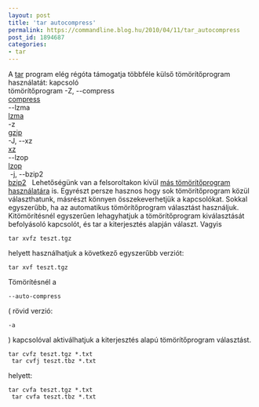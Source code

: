```yaml
---
layout: post
title: 'tar autocompress'
permalink: https://commandline.blog.hu/2010/04/11/tar_autocompress
post_id: 1894687
categories: 
- tar
---
```


A 
[tar](http://www.gnu.org/software/tar/) program elég régóta támogatja többféle külső tömörítőprogram használatát: 
kapcsoló             
tömörítőprogram 
-Z, --compress             
[compress](http://www.opengroup.org/onlinepubs/9699919799/utilities/compress.html)         
--lzma             
[lzma](http://tukaani.org/lzma/)         
-z             
[gzip](http://www.gzip.org/)         
-J, --xz             
[xz](http://tukaani.org/xz/)         
--lzop             
[lzop](http://www.lzop.org/)         
 -j, --bzip2             
[bzip2](http://www.bzip.org/) 
  
Lehetőségünk van a felsoroltakon kívül 
[más tömörítőprogram használatára](http://commandline.blog.hu/2010/01/13/tar_pbzip2) is. 
Egyrészt persze hasznos hogy sok tömörítőprogram közül választhatunk, másrészt könnyen összekeverhetjük a kapcsolókat. Sokkal egyszerűbb, ha az automatikus tömörítőprogram választást használjuk. 
Kitömörítésnél egyszerűen lehagyhatjuk a tömörítőprogram kiválasztását befolyásoló kapcsolót, és tar a kiterjesztés alapján választ. Vagyis 
```
tar xvfz teszt.tgz
``` 
helyett használhatjuk a következő egyszerűbb verziót: 
```
tar xvf teszt.tgz
``` 
Tömörítésnél a 
```
--auto-compress
```
 ( rövid verzió: 
```
-a
```
 ) kapcsolóval aktiválhatjuk a kiterjesztés alapú tömörítőprogram választást. 
```
tar cvfz teszt.tgz *.txt
 tar cvfj teszt.tbz *.txt
``` 
helyett: 
```
tar cvfa teszt.tgz *.txt
 tar cvfa teszt.tbz *.txt
``` 
 